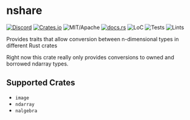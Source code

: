 # nshare

[![Discord][dci]][dcl] [![Crates.io][ci]][cl] ![MIT/Apache][li] [![docs.rs][di]][dl] ![LoC][lo] ![Tests][btl] ![Lints][bll]

[ci]: https://img.shields.io/crates/v/nshare.svg
[cl]: https://crates.io/crates/nshare/

[li]: https://img.shields.io/crates/l/specs.svg?maxAge=2592000

[di]: https://docs.rs/nshare/badge.svg
[dl]: https://docs.rs/nshare/

[lo]: https://tokei.rs/b1/github/rust-cv/nshare?category=code

[dci]: https://img.shields.io/discord/550706294311485440.svg?logo=discord&colorB=7289DA
[dcl]: https://discord.gg/d32jaam

[btl]: https://github.com/rust-cv/nshare/workflows/unit%20tests/badge.svg
[bll]: https://github.com/rust-cv/nshare/workflows/lints/badge.svg

Provides traits that allow conversion between n-dimensional types in different Rust crates

Right now this crate really only provides conversions to owned and borrowed ndarray types.

## Supported Crates
* `image`
* `ndarray`
* `nalgebra`
